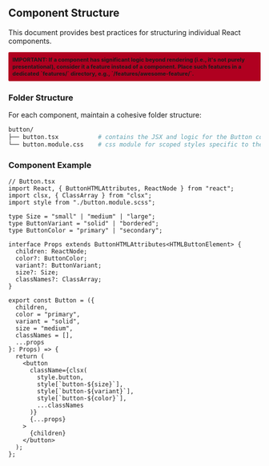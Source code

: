## Component Structure

This document provides best practices for structuring individual React components.

<div style="background: #B00020; padding: 8px; font-size: 11px; border-radius: 2px; font-weight: bold;">
IMPORTANT: If a component has significant logic beyond rendering (i.e., it's not purely presentational), consider it a feature instead of a component. Place such features in a dedicated `features/` directory, e.g., `/features/awesome-feature/`.
</div>

### Folder Structure

For each component, maintain a cohesive folder structure:

```sh
button/
├── button.tsx           # contains the JSX and logic for the Button component.
└── button.module.css    # css module for scoped styles specific to the Button component.
```

### Component Example

```tsx
// Button.tsx
import React, { ButtonHTMLAttributes, ReactNode } from "react";
import clsx, { ClassArray } from "clsx";
import style from "./button.module.scss";

type Size = "small" | "medium" | "large";
type ButtonVariant = "solid" | "bordered";
type ButtonColor = "primary" | "secondary";

interface Props extends ButtonHTMLAttributes<HTMLButtonElement> {
  children: ReactNode;
  color?: ButtonColor;
  variant?: ButtonVariant;
  size?: Size;
  classNames?: ClassArray;
}

export const Button = ({
  children,
  color = "primary",
  variant = "solid",
  size = "medium",
  classNames = [],
  ...props
}: Props) => {
  return (
    <button
      className={clsx(
        style.button,
        style[`button-${size}`],
        style[`button-${variant}`],
        style[`button-${color}`],
        ...classNames
      )}
      {...props}
    >
      {children}
    </button>
  );
};
```
